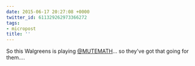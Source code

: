 ```yaml
---
date: 2015-06-17 20:27:08 +0000
twitter_id: 611329262973366272
tags:
- micropost
title: ''
---
```


So this Walgreens is playing [@MUTEMATH](https://twitter.com/MUTEMATH)... so they've got that going for them....
